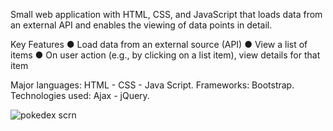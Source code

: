 Small web application with HTML, CSS, and JavaScript that loads
data from an external API and enables the viewing of data points in detail.


Key Features
● Load data from an external source (API)
● View a list of items
● On user action (e.g., by clicking on a list item), view details for that item

Major languages: HTML - CSS - Java Script.
Frameworks: Bootstrap.
Technologies used: Ajax - jQuery.



![pokedex scrn](https://user-images.githubusercontent.com/112392352/195071490-86500fba-634b-4ce9-bdbd-0a8a4331f046.png)
